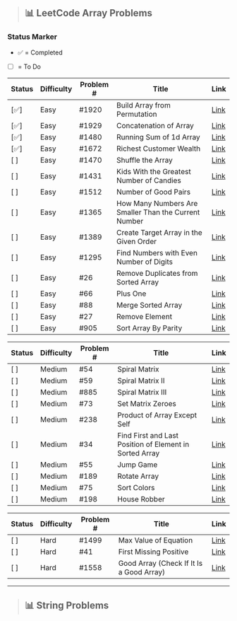 > ## 📊 LeetCode Array Problems

### Status Marker
- ✅ = Completed
- [ ] = To Do

| Status | Difficulty | Problem # | Title | Link |
|--------|------------|-----------|-------|------|
| [✅]    | Easy       | #1920     | Build Array from Permutation | [Link](https://leetcode.com/problems/build-array-from-permutation/) |
| [✅]    | Easy       | #1929     | Concatenation of Array | [Link](https://leetcode.com/problems/concatenation-of-array/) |
| [✅]    | Easy       | #1480     | Running Sum of 1d Array | [Link](https://leetcode.com/problems/running-sum-of-1d-array/) |
| [✅]    | Easy       | #1672     | Richest Customer Wealth | [Link](https://leetcode.com/problems/richest-customer-wealth/) |
| [ ]    | Easy       | #1470     | Shuffle the Array | [Link](https://leetcode.com/problems/shuffle-the-array/) |
| [ ]    | Easy       | #1431     | Kids With the Greatest Number of Candies | [Link](https://leetcode.com/problems/kids-with-the-greatest-number-of-candies/) |
| [ ]    | Easy       | #1512     | Number of Good Pairs | [Link](https://leetcode.com/problems/number-of-good-pairs/) |
| [ ]    | Easy       | #1365     | How Many Numbers Are Smaller Than the Current Number | [Link](https://leetcode.com/problems/how-many-numbers-are-smaller-than-the-current-number/) |
| [ ]    | Easy       | #1389     | Create Target Array in the Given Order | [Link](https://leetcode.com/problems/create-target-array-in-the-given-order/) |
| [ ]    | Easy       | #1295     | Find Numbers with Even Number of Digits | [Link](https://leetcode.com/problems/find-numbers-with-even-number-of-digits/) |
| [ ]    | Easy       | #26       | Remove Duplicates from Sorted Array | [Link](https://leetcode.com/problems/remove-duplicates-from-sorted-array/) |
| [ ]    | Easy       | #66       | Plus One | [Link](https://leetcode.com/problems/plus-one/) |
| [ ]    | Easy       | #88       | Merge Sorted Array | [Link](https://leetcode.com/problems/merge-sorted-array/) |
| [ ]    | Easy       | #27       | Remove Element | [Link](https://leetcode.com/problems/remove-element/) |
| [ ]    | Easy       | #905      | Sort Array By Parity | [Link](https://leetcode.com/problems/sort-array-by-parity/) |

| Status | Difficulty | Problem # | Title | Link |
|--------|------------|-----------|-------|------|
| [ ]    | Medium     | #54       | Spiral Matrix | [Link](https://leetcode.com/problems/spiral-matrix/) |
| [ ]    | Medium     | #59       | Spiral Matrix II | [Link](https://leetcode.com/problems/spiral-matrix-ii/) |
| [ ]    | Medium     | #885      | Spiral Matrix III | [Link](https://leetcode.com/problems/spiral-matrix-iii/) |
| [ ]    | Medium     | #73       | Set Matrix Zeroes | [Link](https://leetcode.com/problems/set-matrix-zeroes/) |
| [ ]    | Medium     | #238      | Product of Array Except Self | [Link](https://leetcode.com/problems/product-of-array-except-self/) |
| [ ]    | Medium     | #34       | Find First and Last Position of Element in Sorted Array | [Link](https://leetcode.com/problems/find-first-and-last-position-of-element-in-sorted-array/) |
| [ ]    | Medium     | #55       | Jump Game | [Link](https://leetcode.com/problems/jump-game/) |
| [ ]    | Medium     | #189      | Rotate Array | [Link](https://leetcode.com/problems/rotate-array/) |
| [ ]    | Medium     | #75       | Sort Colors | [Link](https://leetcode.com/problems/sort-colors/) |
| [ ]    | Medium     | #198      | House Robber | [Link](https://leetcode.com/problems/house-robber/) |

| Status | Difficulty | Problem # | Title | Link |
|--------|------------|-----------|-------|------|
| [ ]    | Hard       | #1499     | Max Value of Equation | [Link](https://leetcode.com/problems/max-value-of-equation/) |
| [ ]    | Hard       | #41       | First Missing Positive | [Link](https://leetcode.com/problems/first-missing-positive/) |
| [ ]    | Hard       | #1558     | Good Array (Check If It Is a Good Array) | [Link](https://leetcode.com/problems/check-if-it-is-a-good-array/) |

---
> ## 📊 String Problems
